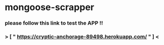 # mongoose-scrapper


### please follow this link to test the  APP !!

### > [ " https://cryptic-anchorage-89498.herokuapp.com/ " ] <
